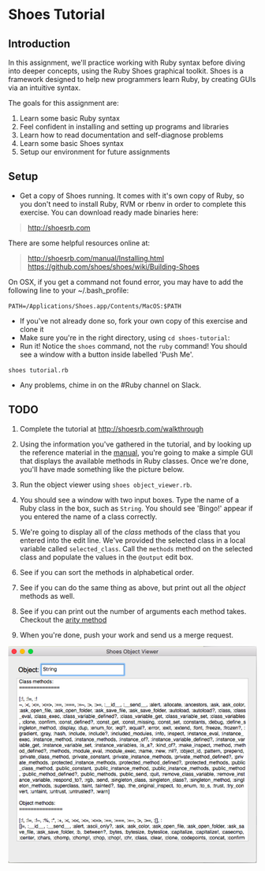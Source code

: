 # Shoes Tutorial

## Introduction

In this assignment, we'll practice working with Ruby syntax before diving into
deeper concepts, using the Ruby Shoes graphical toolkit. Shoes is a framework
designed to help new programmers learn Ruby, by creating GUIs via an intuitive
syntax.

The goals for this assignment are:

1. Learn some basic Ruby syntax
2. Feel confident in installing and setting up programs and libraries
3. Learn how to read documentation and self-diagnose problems
4. Learn some basic Shoes syntax
5. Setup our environment for future assignments

## Setup

* Get a copy of Shoes running. It comes with it's own copy of Ruby, so you don't need to install Ruby, RVM or rbenv in order to complete this exercise. You can download ready made binaries here:

> http://shoesrb.com

There are some helpful resources online at:

> http://shoesrb.com/manual/Installing.html
> https://github.com/shoes/shoes/wiki/Building-Shoes

On OSX, if you get a command not found error, you may have to add the following line to your ~/.bash_profile:

`PATH=/Applications/Shoes.app/Contents/MacOS:$PATH`

* If you've not already done so, fork your own copy of this exercise and clone it
* Make sure you're in the right directory, using `cd shoes-tutorial`:
* Run it! Notice the `shoes` command, not the `ruby` command! You should see a window with a button inside labelled 'Push Me'.

`shoes tutorial.rb`

* Any problems, chime in on the #Ruby channel on Slack.

## TODO

1. Complete the tutorial at http://shoesrb.com/walkthrough

2. Using the information you've gathered in the tutorial, and by looking up the reference material in the [manual](http://shoesrb.com/manual/Hello.html), you're going to make a simple GUI that displays the available methods in Ruby classes. Once we're done, you'll have made something like the picture below.

3. Run the object viewer using `shoes object_viewer.rb`.

4. You should see a window with two input boxes. Type the name of a Ruby class in the box, such as `String`. You should see 'Bingo!' appear if you entered the name of a class correctly.

5. We're going to display all of the _class_ methods of the class that you entered into the edit line. We've provided the selected class in a local variable called `selected_class`. Call the `methods` method on the selected class and populate the values in the `@output` edit box.

6. See if you can sort the methods in alphabetical order.

7. See if you can do the same thing as above, but print out all the _object_ methods as well.

8. See if you can print out the number of arguments each method takes. Checkout the [arity method](https://ruby-doc.org/core-2.2.0/Method.html#method-i-arity)

9. When you're done, push your work and send us a merge request.

![Example Shoes Output](images/example.png)